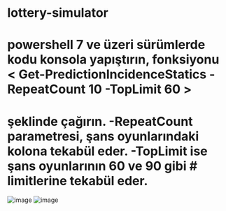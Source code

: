 # lottery-simulator

# powershell 7 ve üzeri sürümlerde kodu konsola yapıştırın, fonksiyonu < Get-PredictionIncidenceStatics -RepeatCount 10 -TopLimit 60 >
# şeklinde çağırın. -RepeatCount parametresi, şans oyunlarındaki kolona tekabül eder. -TopLimit ise şans oyunlarının 60 ve 90 gibi  # limitlerine tekabül eder.

![image](https://github.com/fullmetaljacked/lottery-simulator/assets/58311022/e21f72d1-c289-4dff-8914-c950145cae66)
![image](https://github.com/fullmetaljacked/lottery-simulator/assets/58311022/4db0da8a-8d54-4807-b0b1-b9583d2882f2)


